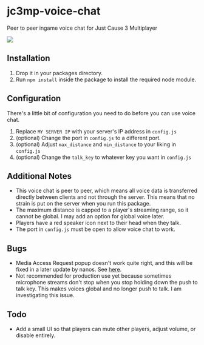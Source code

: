 # jc3mp-voice-chat
Peer to peer ingame voice chat for Just Cause 3 Multiplayer

![](https://i.imgur.com/zha9X7c.png)

## Installation
1. Drop it in your packages directory.
2. Run `npm install` inside the package to install the required node module.

## Configuration
There's a little bit of configuration you need to do before you can use voice chat.

1. Replace `MY SERVER IP` with your server's IP address in `config.js`
2. (optional) Change the port in `config.js` to a different port.
3. (optional) Adjust `max_distance` and `min_distance` to your liking in `config.js`
4. (optional) Change the `talk_key` to whatever key you want in `config.js`

## Additional Notes
- This voice chat is peer to peer, which means all voice data is transferred directly between clients and not through the server. This means that no strain is put on the server when you run this package.
- The maximum distance is capped to a player's streaming range, so it cannot be global. I may add an option for global voice later.
- Players have a red speaker icon next to their head when they talk.
- The port in `config.js` must be open to allow voice chat to work.

## Bugs
- Media Access Request popup doesn't work quite right, and this will be fixed in a later update by nanos. See [here](https://gitlab.nanos.io/jc3mp/bugs/issues/494).
- Not recommended for production use yet because sometimes microphone streams don't stop when you stop holding down the push to talk key. This makes voices global and no longer push to talk. I am investigating this issue.

## Todo
- Add a small UI so that players can mute other players, adjust volume, or disable entirely.